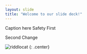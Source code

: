 ```yaml
---
layout: slide
title: "Welcome to our slide deck!"
---
```


Caption here Safety First

Second Change

![riddlocat](https://octodex.github.com/images/riddlocat.png)
{: .center}
